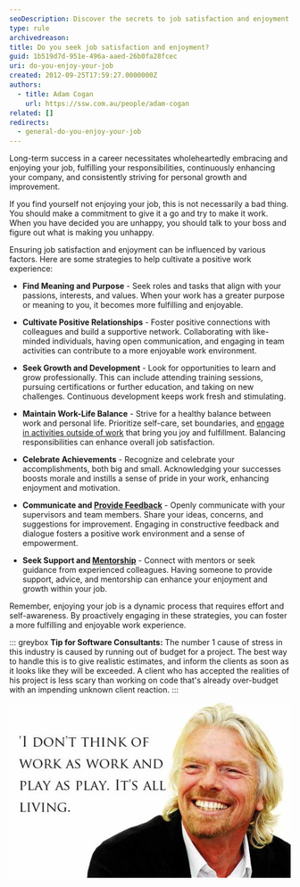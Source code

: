 ```yaml
---
seoDescription: Discover the secrets to job satisfaction and enjoyment by finding meaning, cultivating positive relationships, seeking growth, maintaining work-life balance, celebrating achievements, and practicing open communication.
type: rule
archivedreason:
title: Do you seek job satisfaction and enjoyment?
guid: 1b519d7d-951e-496a-aaed-26b0fa28fcec
uri: do-you-enjoy-your-job
created: 2012-09-25T17:59:27.0000000Z
authors:
  - title: Adam Cogan
    url: https://ssw.com.au/people/adam-cogan
related: []
redirects:
  - general-do-you-enjoy-your-job
---
```


Long-term success in a career necessitates wholeheartedly embracing and enjoying your job, fulfilling your responsibilities, continuously enhancing your company, and consistently striving for personal growth and improvement.

If you find yourself not enjoying your job, this is not necessarily a bad thing. You should make a commitment to give it a go and try to make it work. When you have decided you are unhappy, you should talk to your boss and figure out what is making you unhappy.

<!--endintro-->

Ensuring job satisfaction and enjoyment can be influenced by various factors. Here are some strategies to help cultivate a positive work experience:

- **Find Meaning and Purpose** - Seek roles and tasks that align with your passions, interests, and values. When your work has a greater purpose or meaning to you, it becomes more fulfilling and enjoyable.

- **Cultivate Positive Relationships** - Foster positive connections with colleagues and build a supportive network. Collaborating with like-minded individuals, having open communication, and engaging in team activities can contribute to a more enjoyable work environment.

- **Seek Growth and Development** - Look for opportunities to learn and grow professionally. This can include attending training sessions, pursuing certifications or further education, and taking on new challenges. Continuous development keeps work fresh and stimulating.

- **Maintain Work-Life Balance** - Strive for a healthy balance between work and personal life. Prioritize self-care, set boundaries, and [engage in activities outside of work](/employee-yolo-day) that bring you joy and fulfillment. Balancing responsibilities can enhance overall job satisfaction.

- **Celebrate Achievements** - Recognize and celebrate your accomplishments, both big and small. Acknowledging your successes boosts morale and instills a sense of pride in your work, enhancing enjoyment and motivation.

- **Communicate and [Provide Feedback](/rules-to-better-giving-and-taking-feedback)** - Openly communicate with your supervisors and team members. Share your ideas, concerns, and suggestions for improvement. Engaging in constructive feedback and dialogue fosters a positive work environment and a sense of empowerment.

- **Seek Support and [Mentorship](/mentoring-programs)** - Connect with mentors or seek guidance from experienced colleagues. Having someone to provide support, advice, and mentorship can enhance your enjoyment and growth within your job.

Remember, enjoying your job is a dynamic process that requires effort and self-awareness. By proactively engaging in these strategies, you can foster a more fulfilling and enjoyable work experience.

::: greybox
**Tip for Software Consultants:** The number 1 cause of stress in this industry is caused by running out of budget for a project. The best way to handle this is to give realistic estimates, and inform the clients as soon as it looks like they will be exceeded. A client who has accepted the realities of his project is less scary than working on code that's already over-budget with an impending unknown client reaction.
:::

![Figure: It's possible to really enjoy your job!](Richard-Branson_Picture-Quote.jpg)
